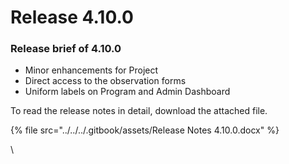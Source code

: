 # Release 4.10.0

### Release brief of 4.10.0

* Minor enhancements for Project&#x20;
* Direct access to the observation forms
* Uniform labels on Program and Admin Dashboard

To read the release notes in detail, download the attached file.

{% file src="../../../.gitbook/assets/Release Notes 4.10.0.docx" %}

\
